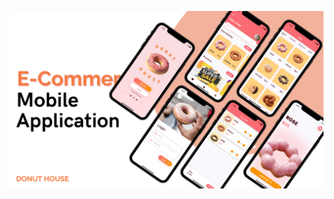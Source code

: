 ![Donut House Application](https://github.com/Earngz/Donut-House-Dart/blob/master/images/DonutHouse.png)
